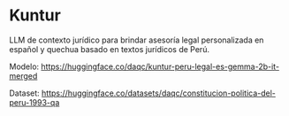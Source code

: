 # Kuntur
LLM de contexto jurídico para brindar asesoría legal personalizada en español y quechua basado en textos jurídicos de Perú.

Modelo:
https://huggingface.co/daqc/kuntur-peru-legal-es-gemma-2b-it-merged

Dataset:
https://huggingface.co/datasets/daqc/constitucion-politica-del-peru-1993-qa
